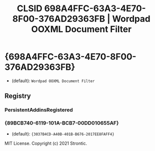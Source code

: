 ﻿---
title: "CLSID 698A4FFC-63A3-4E70-8F00-376AD29363FB | Wordpad OOXML Document Filter"
excerpt: What is COM-Object CLSID 698A4FFC-63A3-4E70-8F00-376AD29363FB?
---

# {698A4FFC-63A3-4E70-8F00-376AD29363FB}

* (default): `Wordpad OOXML Document Filter`

## Registry


### PersistentAddinsRegistered


### {89BCB740-6119-101A-BCB7-00DD010655AF}

* (default): `{3037B4CD-A40B-401B-B676-2017EE8FAFF4}`

MIT License. Copyright (c) 2021 Strontic.


